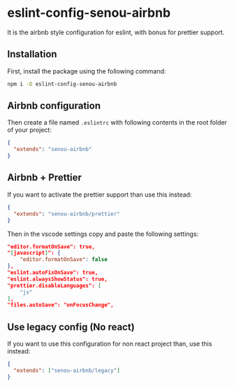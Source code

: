 # eslint-config-senou-airbnb

It is the airbnb style configuration for eslint, with bonus for prettier support.

## Installation

First, install the package using the following command:

```sh
npm i -D eslint-config-senou-airbnb
```

## Airbnb configuration

Then create a file named `.eslintrc` with following contents in the root folder of your project:

```json
{
  "extends": "senou-airbnb"
}
```

## Airbnb + Prettier

If you want to activate the prettier support than use this instead:

```json
{
  "extends": "senou-airbnb/prettier"
}
```

Then in the vscode settings copy and paste the following settings:

```json
"editor.formatOnSave": true,
"[javascript]": {
    "editor.formatOnSave": false
},
"eslint.autoFixOnSave": true,
"eslint.alwaysShowStatus": true,
"prettier.disableLanguages": [
    "js"
],
"files.autoSave": "onFocusChange",
```

## Use legacy config (No react)

If you want to use this configuration for non react project than, use this instead:

```json
{
  "extends": ["senou-airbnb/legacy"]
}
```
